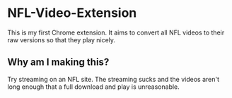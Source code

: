 # NFL-Video-Extension

This is my first Chrome extension. It aims to convert all NFL videos to their raw versions so that they play nicely.

## Why am I making this?

Try streaming on an NFL site. The streaming sucks and the videos aren't long enough that a full download and play is unreasonable.
